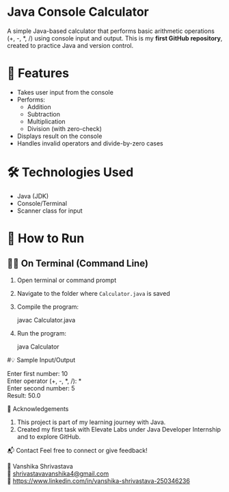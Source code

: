 # Java Console Calculator

A simple Java-based calculator that performs basic arithmetic operations (+, -, *, /) using console input and output. This is my **first GitHub repository**, created to practice Java and version control.


# 🚀 Features

- Takes user input from the console
- Performs:
  - Addition
  - Subtraction
  - Multiplication
  - Division (with zero-check)
- Displays result on the console
- Handles invalid operators and divide-by-zero cases


# 🛠️ Technologies Used

- Java (JDK)
- Console/Terminal
- Scanner class for input

# 📂 How to Run

## 🧑‍💻 On Terminal (Command Line)

1. Open terminal or command prompt
2. Navigate to the folder where `Calculator.java` is saved
3. Compile the program:
   
   javac Calculator.java
4. Run the program:

   java Calculator
   
#💡 Sample Input/Output

Enter first number: 10  
Enter operator (+, -, *, /): *  
Enter second number: 5  
Result: 50.0


🙌 Acknowledgements
1. This project is part of my learning journey with Java.
2. Created my first task with Elevate Labs under Java Developer Internship and to explore GitHub.

📬 Contact
Feel free to connect or give feedback!

👤 Vanshika Shrivastava  
📧 shrivastavavanshika4@gmail.com  
🔗 https://www.linkedin.com/in/vanshika-shrivastava-250346236

